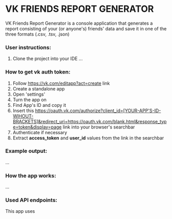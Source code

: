 # VK FRIENDS REPORT GENERATOR
VK Friends Report Generator is a console application that generates a report consisting of your (or anyone's) friends' data and save it in one of the three formats (.csv, .tsv, .json)



### User instructions:
1. Clone the project into your IDE
   ...

### How to get vk auth token:
1. Follow https://vk.com/editapp?act=create link
2. Create a standalone app
3. Open 'settings'
4. Turn the app on
5. Find App's ID and copy it
6. Insert this https://oauth.vk.com/authorize?client_id=[YOUR-APP'S-ID-WIHOUT-BRACKETS]&redirect_uri=https://oauth.vk.com/blank.html&response_type=token&display=page link into your browser's searchbar
7. Authenticate if necessary
8. Extract __access_token__ and __user_id__ values from the link in the searchbar

### Example output:
...

### How the app works:
...

### Used API endpoints:
This app uses 
